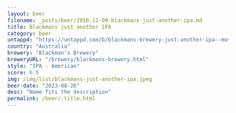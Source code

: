```yaml
---
layout: beer
filename: _posts/beer/2016-11-09-blackmans-just-another-ipa.md
title: Blackmans just another IPA
category: beer
untappd: "https://untappd.com/b/blackmans-brewery-just-another-ipa--mosaic---east-kent-goldings/5112822"
country: "Australia"
brewery: "Blackman's Brewery"
breweryURL: "/brewery/blackmans-brewery.html"
style: "IPA - American"
score: 6.5
img: /img/list/blackmans-just-another-ipa.jpeg
beer-date: "2023-08-26"
desc: "Name fits the description"
permalink: /beer/:title.html
---
```

